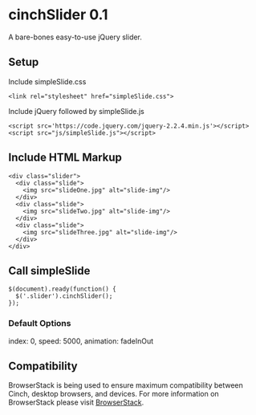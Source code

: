# cinchSlider 0.1
A bare-bones easy-to-use jQuery slider.

## Setup

Include simpleSlide.css
```
<link rel="stylesheet" href="simpleSlide.css">
```
Include jQuery followed by simpleSlide.js
```
<script src='https://code.jquery.com/jquery-2.2.4.min.js'></script>
<script src="js/simpleSlide.js"></script>
```
## Include HTML Markup
```
<div class="slider">  
  <div class="slide">
    <img src="slideOne.jpg" alt="slide-img"/>
  </div>
  <div class="slide">
    <img src="slideTwo.jpg" alt="slide-img"/>
  </div>
  <div class="slide">
    <img src="slideThree.jpg" alt="slide-img"/>
  </div>
</div>
```


## Call simpleSlide

```
$(document).ready(function() {
  $('.slider').cinchSlider();
});
```

### Default Options

index: 0,
speed: 5000,
animation: fadeInOut

## Compatibility

BrowserStack is being used to ensure maximum compatibility between Cinch, desktop browsers, and devices. For more information on BrowserStack please visit [BrowserStack](http://www.browserstack.com).









